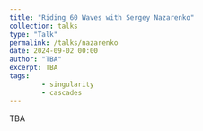 ```yaml
---
title: "Riding 60 Waves with Sergey Nazarenko"
collection: talks
type: "Talk"
permalink: /talks/nazarenko
date: 2024-09-02 00:00
author: "TBA" 
excerpt: TBA
tags: 
        - singularity
        - cascades
---
```


TBA